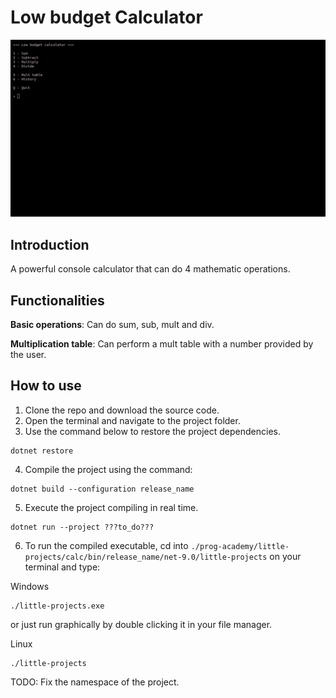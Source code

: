 # Low budget Calculator

![](./misc/app_running.gif)

## Introduction

A powerful console calculator that can do 4 mathematic operations.

## Functionalities

**Basic operations**: Can do sum, sub, mult and div.

**Multiplication table**: Can perform a mult table with a number provided by the user.

## How to use

1. Clone the repo and download the source code.
2. Open the terminal and navigate to the project folder.
3. Use the command below to restore the project dependencies.

```
dotnet restore
```

4. Compile the project using the command:

```
dotnet build --configuration release_name
```

5. Execute the project compiling in real time.

```
dotnet run --project ???to_do???
```

6. To run the compiled executable, cd into `./prog-academy/little-projects/calc/bin/release_name/net-9.0/little-projects` on your terminal and type:

Windows
```
./little-projects.exe
```
or just run graphically by double clicking it in your file manager.

Linux
```
./little-projects
```

TODO: Fix the namespace of the project.
